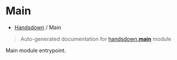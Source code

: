 # Main

- [Handsdown](./README.md) / Main

> Auto-generated documentation for [handsdown.__main__](../handsdown/__main__.py) module

Main module entrypoint.
